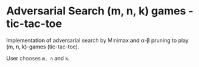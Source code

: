 # Adversarial Search (m, n, k) games - tic-tac-toe

Implementation of adversarial search by Minimax and α-β pruning to play (m, n, k)-games (tic-tac-toe).

User chooses ```m, n``` and ```k```.
